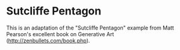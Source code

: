 # Sutcliffe Pentagon

This is an adaptation of the "Sutcliffe Pentagon" example from Matt Pearson's excellent book on Generative Art (http://zenbullets.com/book.php).